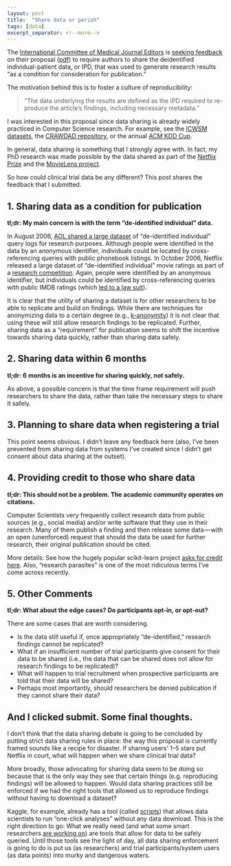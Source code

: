```yaml
---
layout: post
title:  "Share data or perish"
tags: [data]
excerpt_separator: <!--more-->
---
```


The [International Committee of Medical Journal Editors](http://www.icmje.org/) is [seeking feedback](https://forms.acponline.org/webform/comments-icmje%E2%80%99s-proposals-sharing-clinical-trial-data) on their proposal ([pdf](http://icmje.org/news-and-editorials/M15-2928-PAP.pdf)) to require authors to share the deidentified individual-patient data, or IPD, that was used to generate research results “as a condition for consideration for publication.” 
<!--more-->

The motivation behind this is to foster a culture of reproducibility:

> “The data underlying the results are defined as the IPD required to re-produce the article’s findings, including necessary metadata.”

I was interested in this proposal since data sharing is already widely practiced in Computer Science research. For example, see the [ICWSM datasets](http://icwsm.org/2013/datasets/datasets/), the [CRAWDAD repository](http://www.crawdad.org/), or the annual [ACM KDD Cup](http://www.kdd.org/kdd-cup).

In general, data sharing is something that I strongly agree with. In fact, my PhD research was made possible by the data shared as part of the [Netflix Prize](http://www.netflixprize.com/) and the [MovieLens project](https://movielens.org/).

So how could clinical trial data be any different? This post shares the feedback that I submitted.

## 1. Sharing data as a condition for publication
**tl;dr: My main concern is with the term “de-identified individual” data.**

In August 2006, [AOL shared a large dataset](https://en.wikipedia.org/wiki/AOL_search_data_leak) of “de-identified individual” query logs for research purposes. Although people were identified in the data by an anonymous identifier, individuals could be located by cross-referencing queries with public phonebook listings. In October 2006, Netflix released a large dataset of “de-identified individual” movie ratings as part of a [research competition](http://netflixprize.com/). Again, people were identified by an anonymous identifier, but individuals could be identified by cross-referencing queries with public IMDB ratings (which [led to a law suit](http://www.wired.com/2010/03/netflix-cancels-contest/)).

It is clear that the utility of sharing a dataset is for other researchers to be able to replicate and build on findings. While there are techniques for anonymizing data to a certain degree (e.g., [k-anonymity](https://en.wikipedia.org/wiki/K-anonymity)) it is not clear that using these will still allow research findings to be replicated. Further, sharing data as a “requirement” for publication seems to shift the incentive towards sharing data quickly, rather than sharing data safely.

## 2. Sharing data within 6 months
**tl;dr: 6 months is an incentive for sharing quickly, not safely.**

As above, a possible concern is that the time frame requirement will push researchers to share the data, rather than take the necessary steps to share it safely.

## 3. Planning to share data when registering a trial
This point seems obvious. I didn’t leave any feedback here (also, I’ve been prevented from sharing data from systems I’ve created since I didn’t get consent about data sharing at the outset).

## 4. Providing credit to those who share data
**tl;dr: This should not be a problem. The academic community operates on citations.**

Computer Scientists very frequently collect research data from public sources (e.g., social media) and/or write software that they use in their research. Many of them publish a finding and then release some data — with an open (unenforced) request that should the data be used for further research, their original publication should be cited.

More details: See how the hugely popular scikit-learn project [asks for credit here](http://scikit-learn.org/stable/about.html#citing-scikit-learn). Also, “research parasites” is one of the most ridiculous terms I’ve come across recently.

## 5. Other Comments
**tl;dr: What about the edge cases? Do participants opt-in, or opt-out?**

There are some cases that are worth considering.
- Is the data still useful if, once appropriately “de-identified,” research findings cannot be replicated?
- What if an insufficient number of trial participants give consent for their data to be shared (i.e., the data that can be shared does not allow for research findings to be replicated)?
- What will happen to trial recruitment when prospective participants are told that their data will be shared?
- Perhaps most importantly, should researchers be denied publication if they cannot share their data?

## And I clicked submit. Some final thoughts.
I don’t think that the data sharing debate is going to be concluded by putting strict data sharing rules in place: the way this proposal is currently framed sounds like a recipe for disaster. If sharing users’ 1–5 stars put Netflix in court, what will happen when we share clinical trial data?

More broadly, those advocating for sharing data seem to be doing so because that is the only way they see that certain things (e.g. reproducing findings) will be allowed to happen. Would data sharing practices still be enforced if we had the right tools that allowed us to reproduce findings without having to download a dataset?

Kaggle, for example, already has a tool (called [scripts](https://www.kaggle.com/scripts)) that allows data scientists to run “one-click analyses” without any data download. This is the right direction to go: What we really need (and what some smart researchers [are working on](http://arxiv.org/abs/1501.04737)) are tools that allow for data to be safely queried. Until those tools see the light of day, all data sharing enforcement is going to do is put us (as researchers) and trial participants/system users (as data points) into murky and dangerous waters.
